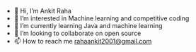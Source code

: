- 👋 Hi, I’m Ankit Raha
- 👀 I’m interested in Machine learning and competitive coding
- 🌱 I’m currently learning Java and machine learning
- 💞️ I’m looking to collaborate on open source
- 📫 How to reach me rahaankit2001@gmail.com


